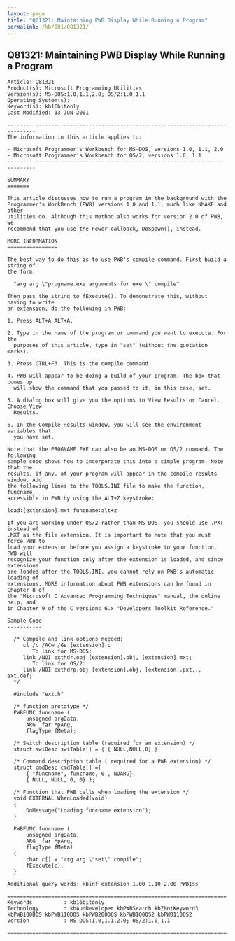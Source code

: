```yaml
---
layout: page
title: "Q81321: Maintaining PWB Display While Running a Program"
permalink: /kb/081/Q81321/
---
```


## Q81321: Maintaining PWB Display While Running a Program

	Article: Q81321
	Product(s): Microsoft Programming Utilities
	Version(s): MS-DOS:1.0,1.1,2.0; OS/2:1.0,1.1
	Operating System(s): 
	Keyword(s): kb16bitonly
	Last Modified: 13-JUN-2001
	
	-------------------------------------------------------------------------------
	The information in this article applies to:
	
	- Microsoft Programmer's Workbench for MS-DOS, versions 1.0, 1.1, 2.0 
	- Microsoft Programmer's Workbench for OS/2, versions 1.0, 1.1 
	-------------------------------------------------------------------------------
	
	SUMMARY
	=======
	
	This article discusses how to run a program in the background with the
	Programmer's WorkBench (PWB) versions 1.0 and 1.1, much like NMAKE and other
	utilities do. Although this method also works for version 2.0 of PWB, we
	recommend that you use the newer callback, DoSpawn(), instead.
	
	MORE INFORMATION
	================
	
	The best way to do this is to use PWB's compile command. First build a string of
	the form:
	
	  "arg arg \"progname.exe arguments for exe \" compile"
	
	Then pass the string to fExecute(). To demonstrate this, without having to write
	an extension, do the following in PWB:
	
	1. Press ALT+A ALT+A.
	
	2. Type in the name of the program or command you want to execute. For the
	  purposes of this article, type in "set" (without the quotation marks).
	
	3. Press CTRL+F3. This is the compile command.
	
	4. PWB will appear to be doing a build of your program. The box that comes up
	  will show the command that you passed to it, in this case, set.
	
	5. A dialog box will give you the options to View Results or Cancel. Choose View
	  Results.
	
	6. In the Compile Results window, you will see the environment variables that
	  you have set.
	
	Note that the PROGNAME.EXE can also be an MS-DOS or OS/2 command. The following
	sample code shows how to incorporate this into a simple program. Note that the
	results, if any, of your program will appear in the compile results window. Add
	the following lines to the TOOLS.INI file to make the function, funcname,
	accessible in PWB by using the ALT+Z keystroke:
	
	load:[extension].mxt funcname:alt+z
	
	If you are working under OS/2 rather than MS-DOS, you should use .PXT instead of
	.MXT as the file extension. It is important to note that you must force PWB to
	load your extension before you assign a keystroke to your function. PWB will
	recognize your function only after the extension is loaded, and since extensions
	are loaded after the TOOLS.INI, you cannot rely on PWB's automatic loading of
	extensions. MORE information about PWB extensions can be found in Chapter 8 of
	the "Microsoft C Advanced Programming Techniques" manual, the online help, and
	in Chapter 9 of the C versions 6.x "Developers Toolkit Reference."
	
	Sample Code
	-----------
	
	  /* Compile and link options needed:
	     cl /c /ACw /Gs [extension].c
	        To link for MS-DOS:
	     link /NOI exthdr.obj [extension].obj, [extension].mxt;
	        To link for OS/2:
	     link /NOI exthdrp.obj [extension].obj, [extension].pxt,,, ext.def;
	  */ 
	
	  #include "ext.h"
	
	  /* function prototype */ 
	  PWBFUNC funcname (
	      unsigned argData,
	      ARG _far *pArg,
	      flagType fMeta);
	
	  /* Switch description table (required for an extension) */ 
	  struct swiDesc swiTable[] = { { NULL,NULL,0} };
	
	  /* Command description table ( required for a PWB extension) */ 
	  struct cmdDesc cmdTable[] ={
	      { "funcname", funcname, 0 , NOARG},
	      { NULL, NULL, 0, 0} };
	
	  /* Function that PWB calls when loading the extension */ 
	  void EXTERNAL WhenLoaded(void)
	  {
	      DoMessage("Loading funcname extension");
	  }
	
	  PWBFUNC funcname (
	      unsigned argData,
	      ARG _far *pArg,
	      flagType fMeta)
	  {
	      char c[] = "arg arg \"set\" compile";
	      fExecute(c);
	  }
	
	Additional query words: kbinf extension 1.00 1.10 2.00 PWBIss
	
	======================================================================
	Keywords          : kb16bitonly 
	Technology        : kbAudDeveloper kbPWBSearch kbZNotKeyword3 kbPWB100DOS kbPWB110DOS kbPWB200DOS kbPWB100OS2 kbPWB110OS2
	Version           : MS-DOS:1.0,1.1,2.0; OS/2:1.0,1.1
	
	=============================================================================
	
